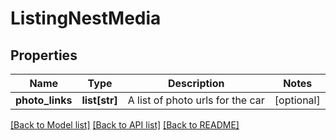# ListingNestMedia

## Properties
Name | Type | Description | Notes
------------ | ------------- | ------------- | -------------
**photo_links** | **list[str]** | A list of photo urls for the car | [optional] 

[[Back to Model list]](../README.md#documentation-for-models) [[Back to API list]](../README.md#documentation-for-api-endpoints) [[Back to README]](../README.md)


